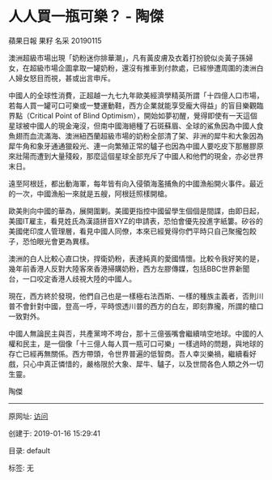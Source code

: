 # 人人買一瓶可樂？ - 陶傑

蘋果日報 果籽 名采 20190115

澳洲超級市場出現「奶粉迷你排華潮」，凡有黃皮膚及衣着打扮貌似炎黃子孫婦女，在超級市場企圖拿取一罐奶粉，還沒有推車到付款處，已經慘遭周圍的澳洲白人婦女怒目而視，甚或出言申斥。  

中國人的全球性消費，正超越一九七九年歐美經濟學精英所謂「十四億人口巿場，若每人買一罐可口可樂或一雙運動鞋，西方企業就能享受龐大得益」的盲目樂觀臨界點（Critical Point of Blind Optimism），開始如夢初醒，覺得即使有一天這個星球被中國人的現金淹沒，但南中國海絕種了石斑蘇眉、全球的鯊魚因為中國人食魚翅而血流滿海、澳洲紐西蘭超級市場的奶粉全部清了架、非洲的犀牛和大象因為犀牛角和象牙通通獵殺光、連一向繁殖正常的驢子也因為中國人要吃皮下那層膠原來壯陽而遭到大量殘殺，那麼這個星球全部充斥了中國人和他們的現金，亦必世界末日。  

遠至阿根廷，都出動海軍，每年皆有向入侵領海濫捕魚的中國漁船開火事件。最近的一次，中國漁船一來就是五艘，阿根廷照樣開槍。  

歐美則向中國的華為，展開圍剿。美國更指控中國留學生個個是間諜，由即日起，美國IT雇主，看見姓氏為漢語拼音XYZ的申請表，恐怕會優先投進字紙簍。矽谷的美國佬印度人管理層，看見中國人同僚，本來已經覺得你們平時只自己聚攏包餃子，恐怕眼光會更為異樣。  

澳洲的白人比較心直口快，捍衛奶粉，表達純真的愛國情懷。比較令我好笑的是，幾年前香港人反對大陸客來香港掃購奶粉，西方左膠傳媒，包括BBC世界新聞台，一口咬定香港人歧視大陸的中國人。  

現在，西方終於發現，他們自己也是一樣極右法西斯、一樣的種族主義者，否則川普不會針對中國，登高一呼，平時恨透川普的西方的白左，即刻靠攏，所謂的槍口一致對外。  

中國人無論民主與否，共產黨垮不垮台，那十三億張嘴會繼續啃空地球。中國的人權和民主，是一個像「十三億人每人買一瓶可口可樂」一樣過時的問題，與地球的存亡已經再無關係。西方帶頭，令世界普遍的低智商。吾人幸災樂禍，繼續看好戲，只心中真正憐惜的，嚴格限於大象、犀牛、驢子，以及世間各色人類之外一切生靈。 

陶傑

------

原网址: [访问](https://hk.lifestyle.appledaily.com/lifestyle/columnist/%E9%99%B6%E5%82%91/daily/article/20190115/20590859)

创建于: 2019-01-16 15:29:41

目录: default

标签: 无

